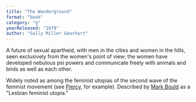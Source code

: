 ```yaml
---
title: "The Wanderground"
format: "book"
category: "g"
yearReleased: "1979"
author: "Sally Miller Gearhart"
---
```

A future of sexual apartheid, with men in the cities and  women in the hills, seen exclusively from the women's point of view; the women  have developed nebulous psi powers and communicate freely with animals and birds  as well as each other.

Widely noted as among the feminist utopias of the second  wave of the feminist movement (see <a href="https://www.theguardian.com/books/2016/nov/29/woman-on-the-edge-of-time-40-years-on-hope-imagining-utopia-marge-piercy"> Piercy</a>, for example). Described by <a href="biblio.htm#Red Planets">Mark  Bould</a> as a "Lesbian feminist utopia."
 
